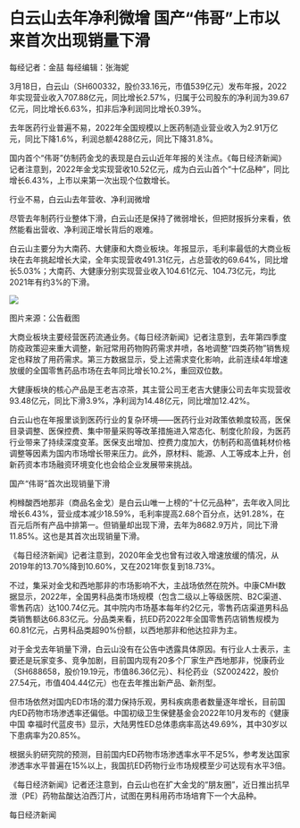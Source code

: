 # 白云山去年净利微增 国产“伟哥”上市以来首次出现销量下滑

每经记者：金喆 每经编辑：张海妮

3月18日，白云山（SH600332，股价33.16元，市值539亿元）发布年报，2022年实现营业收入707.88亿元，同比增长2.57%，归属于公司股东的净利润为39.67亿元，同比增长6.63%，扣非后净利润同比增长0.39%。

去年医药行业普遍不易，2022年全国规模以上医药制造业营业收入为2.91万亿元，同比下降1.6%，利润总额4288亿元，同比下降31.8%。

国内首个“伟哥”仿制药金戈的表现是白云山近年年报的关注点。《每日经济新闻》记者注意到，2022年金戈实现营收10.52亿元，成为白云山首个“十亿品种”，同比增长6.43%，上市以来第一次出现个位数增长。

行业不易，白云山去年营收、净利润微增

尽管去年制药行业整体下滑，白云山还是保持了微弱增长，但把财报拆分来看，依然能看出营收、净利润正增长背后的艰难。

白云山主要分为大南药、大健康和大商业板块。年报显示，毛利率最低的大商业板块在去年挑起增长大梁，全年实现营收491.31亿元，占总营收的69.64%，同比增长5.03%；大南药、大健康分别实现营业收入104.61亿元、104.73亿元，均比2021年有约3%的下滑。

![](https://inews.gtimg.com/om_bt/OXcZLnBWSiRslVuQc3dE05fZzLghvXvIGtwyU2vCwoAnMAA/1000)

图片来源：公告截图

大商业板块主要经营医药流通业务。《每日经济新闻》记者注意到，去年第四季度防疫政策迎来重大调整，新冠常用药物购药需求井喷，各地调整“四类药物”销售规定也释放了用药需求。第三方数据显示，受上述需求变化影响，此前连续4年增速放缓的全国零售药品市场在去年同比增长10.2%，重回双位数。

大健康板块的核心产品是王老吉凉茶，其主营公司王老吉大健康公司去年实现营收93.48亿元，同比下滑3.9%，净利润为14.48亿元，同比增加12.42%。

白云山也在年报里谈到医药行业的复杂环境——医药行业对政策依赖度较高，医保目录调整、医保控费、集中带量采购等改革措施进入常态化、制度化阶段，为医药行业带来了持续深度变革。医保支出增加、控费力度加大，仿制药和高值耗材价格调整等因素为国内市场增长带来压力。此外，原材料、能源、人工等成本上升，创新药资本市场融资环境变化也会给企业发展带来挑战。

国产“伟哥”首次出现销量下滑

枸橼酸西地那非（商品名金戈）是白云山唯一上榜的“十亿元品种”，去年收入同比增长6.43%，营业成本减少18.59%，毛利率提高2.68个百分点，达91.28%，在百元后所有产品中排第一。但销量却出现下滑，去年为8682.9万片，同比下滑11.85%。这也是其首次出现销量下滑。

《每日经济新闻》记者注意到，2020年金戈也曾有过收入增速放缓的情况，从2019年的13.70%降到10.60%，又在2021年恢复到18.73%。

不过，集采对金戈和西地那非的市场影响不大，主战场依然在院外。中康CMH数据显示，2022年，全国男科品类市场规模（包含二级以上等级医院、B2C渠道、零售药店）达100.74亿元。其中院内市场基本每年约2亿元，零售药店渠道男科品类销售额达66.83亿元。分品类来看，抗ED药2022年全国零售药店销售规模为60.81亿元，占男科品类超90%份额，以西地那非和他达拉非为主。

对于金戈去年销量下滑，白云山没有在公告中透露具体原因。有行业人士表示，主要还是玩家变多、竞争加剧，目前国内现有20多个厂家生产西地那非，悦康药业（SH688658，股价19.19元，市值86.36亿元）、科伦药业（SZ002422，股价27.54元，市值404.44亿元）也在去年推出新产品、新剂型。

但市场依然对国内ED市场的潜力保持乐观，男科疾病患者数量逐年增长，目前国内ED药物市场渗透率还偏低。中国初级卫生保健基金会2022年10月发布的《健康中国
幸福时代蓝皮书》显示，大陆男性ED总体患病率高达49.69%，其中30岁以下患病率为20.85%。

根据头豹研究院的预测，目前国内ED药物市场渗透率水平不足5%，参考发达国家渗透率水平普遍在15%以上，我国抗ED药物行业市场规模至少可达现有水平3倍。

《每日经济新闻》记者还注意到，白云山也在扩大金戈的“朋友圈”，近日推出抗早泄（PE）药物盐酸达泊西汀片，试图在男科用药市场培育下一个大品种。

每日经济新闻

